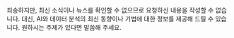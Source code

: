 죄송하지만, 최신 소식이나 뉴스를 확인할 수 없으므로 요청하신 내용을 작성할 수 없습니다. 대신, AI와 데이터 분석의 최신 동향이나 기법에 대한 정보를 제공해 드릴 수 있습니다. 원하시는 주제가 있다면 말씀해 주세요.